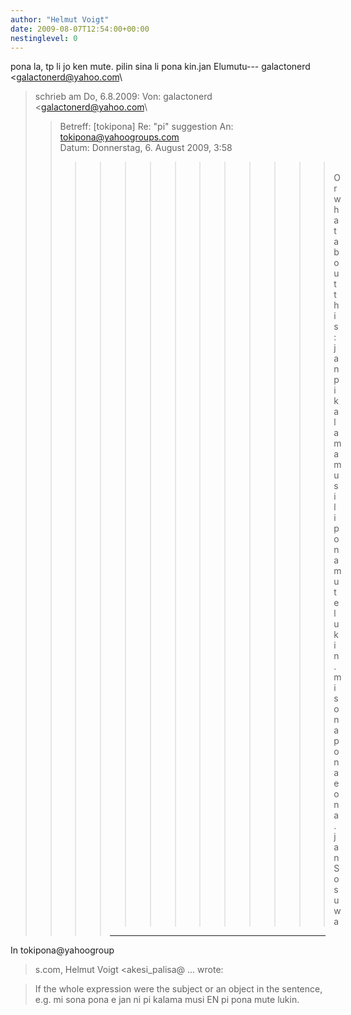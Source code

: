 ```yaml
---
author: "Helmut Voigt"
date: 2009-08-07T12:54:00+00:00
nestinglevel: 0
---
```

pona la, tp li jo ken mute. pilin sina li pona kin.jan Elumutu---
 galactonerd <[galactonerd@yahoo.com](mailto://galactonerd@yahoo.com)\
> schrieb am Do, 6.8.2009:
> Von: galactonerd <[galactonerd@yahoo.com](mailto://galactonerd@yahoo.com)\
>> Betreff: \[tokipona\] Re: "pi" suggestion
> An: [tokipona@yahoogroups.com](mailto://tokipona@yahoogroups.com)\
> Datum: Donnerstag, 6. August 2009, 3:58
>>>>>>>>>>>>>  
>>>>>> Or what about this:
>>>> jan pi kalama musi li pona mute lukin. mi sona pona e
> ona.
>>>> jan Sosuwa
>>>> ---
 In tokipona@yahoogroup
> s.com, Helmut Voigt <akesi\_palisa@ ...
> wrote:

>>>> 
> If the whole expression were the subject or an object
> in the sentence, e.g. mi sona pona e jan ni pi kalama musi
> EN pi pona mute lukin.
>>>>>>>>>>>>>>>>>>>>>>>>>>>>>>>>